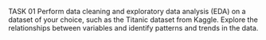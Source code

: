 TASK 01 
Perform data cleaning and exploratory data analysis (EDA) on a dataset of your choice, such as the Titanic dataset from Kaggle. Explore the relationships between variables and identify patterns and trends in the data.
